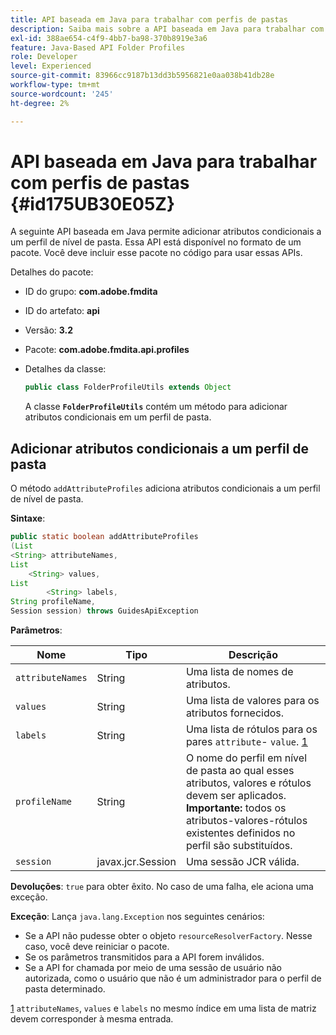 ```yaml
---
title: API baseada em Java para trabalhar com perfis de pastas
description: Saiba mais sobre a API baseada em Java para trabalhar com perfis de pasta
exl-id: 388ae654-c4f9-4bb7-ba98-370b8919e3a6
feature: Java-Based API Folder Profiles
role: Developer
level: Experienced
source-git-commit: 83966cc9187b13dd3b5956821e0aa038b41db28e
workflow-type: tm+mt
source-wordcount: '245'
ht-degree: 2%

---
```


# API baseada em Java para trabalhar com perfis de pastas {#id175UB30E05Z}

A seguinte API baseada em Java permite adicionar atributos condicionais a um perfil de nível de pasta. Essa API está disponível no formato de um pacote. Você deve incluir esse pacote no código para usar essas APIs.

Detalhes do pacote:

- ID do grupo: **com.adobe.fmdita**

- ID do artefato: **api**

- Versão: **3.2**

- Pacote: **com.adobe.fmdita.api.profiles**

- Detalhes da classe:

  ```JAVA
  public class FolderProfileUtils extends Object
  ```

  A classe **`FolderProfileUtils`** contém um método para adicionar atributos condicionais em um perfil de pasta.


## Adicionar atributos condicionais a um perfil de pasta

O método ``addAttributeProfiles`` adiciona atributos condicionais a um perfil de nível de pasta.

**Sintaxe**:

```JAVA
public static boolean addAttributeProfiles
(List
<String> attributeNames, 
List
    <String> values, 
List
        <String> labels,
String profileName, 
Session session) throws GuidesApiException
```

**Parâmetros**:

| Nome | Tipo | Descrição |
|----|----|-----------|
| ``attributeNames`` | String | Uma lista de nomes de atributos. |
| ``values`` | String | Uma lista de valores para os atributos fornecidos. |
| `labels` | String | Uma lista de rótulos para os pares `attribute`- `value`. [1](#fntarg_1) |
| `profileName` | String | O nome do perfil em nível de pasta ao qual esses atributos, valores e rótulos devem ser aplicados. **Importante:** todos os atributos-valores-rótulos existentes definidos no perfil são substituídos. |
| `session` | javax.jcr.Session | Uma sessão JCR válida. |

**Devoluções**:
`true` para obter êxito. No caso de uma falha, ele aciona uma exceção.

**Exceção**:
Lança ``java.lang.Exception`` nos seguintes cenários:

- Se a API não pudesse obter o objeto `resourceResolverFactory`. Nesse caso, você deve reiniciar o pacote.
- Se os parâmetros transmitidos para a API forem inválidos.
- Se a API for chamada por meio de uma sessão de usuário não autorizada, como o usuário que não é um administrador para o perfil de pasta determinado.

[1](#fnsrc_1) `attributeNames`, `values` e `labels` no mesmo índice em uma lista de matriz devem corresponder à mesma entrada.
